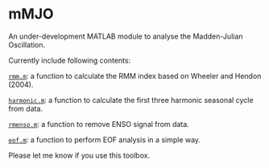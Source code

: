 # mMJO
An under-development MATLAB module to analyse the Madden-Julian Oscillation.

Currently include following contents:

[`rmm.m`](https://github.com/ZijieZhaoMMHW/mMJO/blob/main/rmm.m): a function to calculate the RMM index based on Wheeler and Hendon (2004).

[`harmonic.m`](https://github.com/ZijieZhaoMMHW/mMJO/blob/main/harmonic.m): a function to calculate the first three harmonic seasonal cycle from data.

[`rmenso.m`](https://github.com/ZijieZhaoMMHW/mMJO/blob/main/rmenso.m): a function to remove ENSO signal from data.

[`eof.m`](https://github.com/ZijieZhaoMMHW/mMJO/blob/main/harmonic.m): a function to perform EOF analysis in a simple way.

Please let me know if you use this toolbox.
